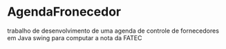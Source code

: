 # AgendaFronecedor
 trabalho de desenvolvimento de uma agenda de controle de fornecedores  em Java swing para computar a nota da FATEC
